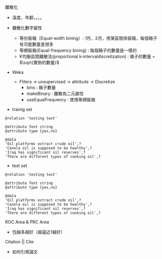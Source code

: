 離散化
- 溫度，年齡，。。。
- 離散化數字屬性
    - 等份裝箱（Equal-width bining）: 1月，2月，用某區間來裝箱，每個箱子有可能數量差很多
    - 等頻裝箱(Equal-frequency bining) : 每個箱子的數量是一樣的
    - K均衡區間離散法(proportional k‐intervaldiscretization) : 箱子的數量 = $\sqrt{實例的數量}$
- Weka  
    - Fliters -> unsupervised -> attribute -> Discretize
        - bins : 箱子數量
        - makeBinary : 離散為二元屬性
        - useEqualFrequency : 使用等頻裝箱

- trainig set
```
@relation 'testing text'

@attribute Text string
@attribute type {yes,no}

@data
'Oil platforms extract crude oil',?
'Canola oil is supposed to be healthy',?
'Iraq has significant oil reserves',?
'There are different types of cooking oil',?
```
- test set
```
@relation 'testing text'

@attribute Text string
@attribute type {yes,no}

@data
'Oil platforms extract crude oil',?
'Canola oil is supposed to be healthy',?
'Iraq has significant oil reserves',?
'There are different types of cooking oil',?
```

ROC Area & PRC Area
- 包越多越好（越逼近1越好）

Citation || Cite
- 如何引用論文
